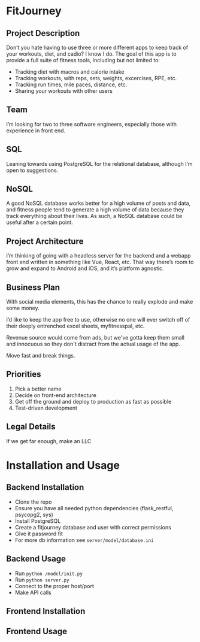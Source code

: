# FitJourney

## Project Description

Don’t you hate having to use three or more different apps to keep track of your workouts, diet, and cadio? I know I do. The goal of this app is to provide a full suite of fitness tools, including but not limited to:

- Tracking diet with macros and calorie intake
- Tracking workouts, with reps, sets, weights, excercises, RPE, etc.
- Tracking run times, mile paces, distance, etc.
- Sharing your workouts with other users

## Team

I’m looking for two to three software engineers, especially those with experience in front end.

## SQL

Leaning towards using PostgreSQL for the relational database, although I’m open to suggestions.

## NoSQL

A good NoSQL database works better for a high volume of posts and data, and fitness people tend to generate a high volume of data because they track everything about their lives. As such, a NoSQL database could be useful after a certain point.

## Project Architecture

I’m thinking of going with a headless server for the backend and a webapp front end written in something like Vue, React, etc. That way there’s room to grow and expand to Android and iOS, and it’s platform agnostic.

## Business Plan

With social media elements, this has the chance to really explode and make some money.

I’d like to keep the app free to use, otherwise no one will ever switch off of their deeply entrenched excel sheets, myfitnesspal, etc.

Revenue source would come from ads, but we've gotta keep them small and innocuous so they don't distract from the actual usage of the app.

Move fast and break things.

## Priorities

1. Pick a better name
2. Decide on front-end architecture
3. Get off the ground and deploy to production as fast as possible
4. Test-driven development

## Legal Details

If we get far enough, make an LLC


# Installation and Usage

## Backend Installation

* Clone the repo
* Ensure you have all needed python dependencies (flask_restful, psycopg2, sys)
* Install PostgreSQL
* Create a fitjourney database and user with correct permissions
* Give it password fit
* For more db information see `server/model/database.ini`

## Backend Usage

* Run `python /model/init.py`
* Run `python server.py`
* Connect to the proper host/port
* Make API calls

## Frontend Installation

## Frontend Usage

